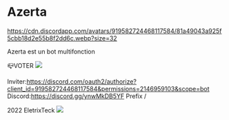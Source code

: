 # Azerta
 https://cdn.discordapp.com/avatars/919582724468117584/81a49043a925f5cbb18d2e55b8f2dd6c.webp?size=32

Azerta est un bot multifonction 

📪VOTER 
<a href="https://top.gg/bot/919582724468117584">
  <img src="https://top.gg/api/widget/919582724468117584.svg">
</a>

Inviter:https://discord.com/oauth2/authorize?client_id=919582724468117584&permissions=2146959103&scope=bot
Discord:https://discord.gg/ynwMkDB5YF
Prefix /

2022 EletrixTeck
<a href="https://top.gg/bot/919582724468117584">
  <img src="https://top.gg/api/widget/owner/919582724468117584.svg">
</a>
